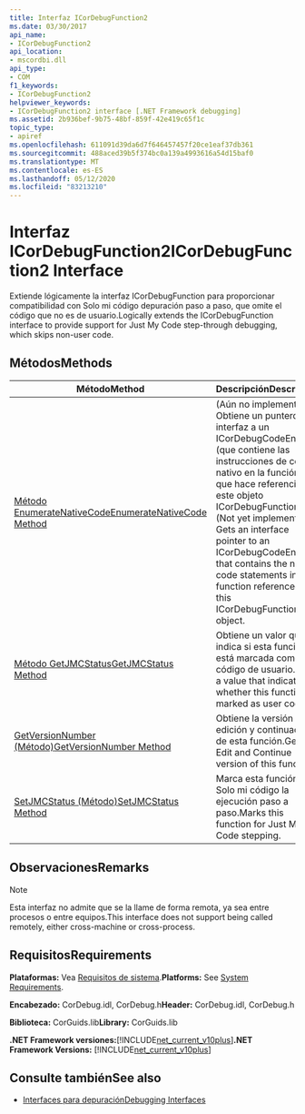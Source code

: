 ```yaml
---
title: Interfaz ICorDebugFunction2
ms.date: 03/30/2017
api_name:
- ICorDebugFunction2
api_location:
- mscordbi.dll
api_type:
- COM
f1_keywords:
- ICorDebugFunction2
helpviewer_keywords:
- ICorDebugFunction2 interface [.NET Framework debugging]
ms.assetid: 2b936bef-9b75-48bf-859f-42e419c65f1c
topic_type:
- apiref
ms.openlocfilehash: 611091d39da6d7f646457457f20ce1eaf37db361
ms.sourcegitcommit: 488aced39b5f374bc0a139a4993616a54d15baf0
ms.translationtype: MT
ms.contentlocale: es-ES
ms.lasthandoff: 05/12/2020
ms.locfileid: "83213210"
---
```

# <a name="icordebugfunction2-interface"></a><span data-ttu-id="c3990-102">Interfaz ICorDebugFunction2</span><span class="sxs-lookup"><span data-stu-id="c3990-102">ICorDebugFunction2 Interface</span></span>

<span data-ttu-id="c3990-103">Extiende lógicamente la interfaz ICorDebugFunction para proporcionar compatibilidad con Solo mi código depuración paso a paso, que omite el código que no es de usuario.</span><span class="sxs-lookup"><span data-stu-id="c3990-103">Logically extends the ICorDebugFunction interface to provide support for Just My Code step-through debugging, which skips non-user code.</span></span>  
  
## <a name="methods"></a><span data-ttu-id="c3990-104">Métodos</span><span class="sxs-lookup"><span data-stu-id="c3990-104">Methods</span></span>  
  
|<span data-ttu-id="c3990-105">Método</span><span class="sxs-lookup"><span data-stu-id="c3990-105">Method</span></span>|<span data-ttu-id="c3990-106">Descripción</span><span class="sxs-lookup"><span data-stu-id="c3990-106">Description</span></span>|  
|------------|-----------------|  
|[<span data-ttu-id="c3990-107">Método EnumerateNativeCode</span><span class="sxs-lookup"><span data-stu-id="c3990-107">EnumerateNativeCode Method</span></span>](icordebugfunction2-enumeratenativecode-method.md)|<span data-ttu-id="c3990-108">(Aún no implementado). Obtiene un puntero de interfaz a un ICorDebugCodeEnum (que contiene las instrucciones de código nativo en la función a la que hace referencia este objeto ICorDebugFunction2.</span><span class="sxs-lookup"><span data-stu-id="c3990-108">(Not yet implemented.) Gets an interface pointer to an ICorDebugCodeEnum that contains the native code statements in the function referenced by this ICorDebugFunction2 object.</span></span>|  
|[<span data-ttu-id="c3990-109">Método GetJMCStatus</span><span class="sxs-lookup"><span data-stu-id="c3990-109">GetJMCStatus Method</span></span>](icordebugfunction2-getjmcstatus-method.md)|<span data-ttu-id="c3990-110">Obtiene un valor que indica si esta función está marcada como código de usuario.</span><span class="sxs-lookup"><span data-stu-id="c3990-110">Gets a value that indicates whether this function is marked as user code.</span></span>|  
|[<span data-ttu-id="c3990-111">GetVersionNumber (Método)</span><span class="sxs-lookup"><span data-stu-id="c3990-111">GetVersionNumber Method</span></span>](icordebugfunction2-getversionnumber-method.md)|<span data-ttu-id="c3990-112">Obtiene la versión de edición y continuación de esta función.</span><span class="sxs-lookup"><span data-stu-id="c3990-112">Gets the Edit and Continue version of this function.</span></span>|  
|[<span data-ttu-id="c3990-113">SetJMCStatus (Método)</span><span class="sxs-lookup"><span data-stu-id="c3990-113">SetJMCStatus Method</span></span>](icordebugfunction2-setjmcstatus-method.md)|<span data-ttu-id="c3990-114">Marca esta función para Solo mi código la ejecución paso a paso.</span><span class="sxs-lookup"><span data-stu-id="c3990-114">Marks this function for Just My Code stepping.</span></span>|  
  
## <a name="remarks"></a><span data-ttu-id="c3990-115">Observaciones</span><span class="sxs-lookup"><span data-stu-id="c3990-115">Remarks</span></span>  
  
> [!NOTE]
> <span data-ttu-id="c3990-116">Esta interfaz no admite que se la llame de forma remota, ya sea entre procesos o entre equipos.</span><span class="sxs-lookup"><span data-stu-id="c3990-116">This interface does not support being called remotely, either cross-machine or cross-process.</span></span>  
  
## <a name="requirements"></a><span data-ttu-id="c3990-117">Requisitos</span><span class="sxs-lookup"><span data-stu-id="c3990-117">Requirements</span></span>  
 <span data-ttu-id="c3990-118">**Plataformas:** Vea [Requisitos de sistema](../../get-started/system-requirements.md).</span><span class="sxs-lookup"><span data-stu-id="c3990-118">**Platforms:** See [System Requirements](../../get-started/system-requirements.md).</span></span>  
  
 <span data-ttu-id="c3990-119">**Encabezado:** CorDebug.idl, CorDebug.h</span><span class="sxs-lookup"><span data-stu-id="c3990-119">**Header:** CorDebug.idl, CorDebug.h</span></span>  
  
 <span data-ttu-id="c3990-120">**Biblioteca:** CorGuids.lib</span><span class="sxs-lookup"><span data-stu-id="c3990-120">**Library:** CorGuids.lib</span></span>  
  
 <span data-ttu-id="c3990-121">**.NET Framework versiones:**[!INCLUDE[net_current_v10plus](../../../../includes/net-current-v10plus-md.md)]</span><span class="sxs-lookup"><span data-stu-id="c3990-121">**.NET Framework Versions:** [!INCLUDE[net_current_v10plus](../../../../includes/net-current-v10plus-md.md)]</span></span>  
  
## <a name="see-also"></a><span data-ttu-id="c3990-122">Consulte también</span><span class="sxs-lookup"><span data-stu-id="c3990-122">See also</span></span>

- [<span data-ttu-id="c3990-123">Interfaces para depuración</span><span class="sxs-lookup"><span data-stu-id="c3990-123">Debugging Interfaces</span></span>](debugging-interfaces.md)
